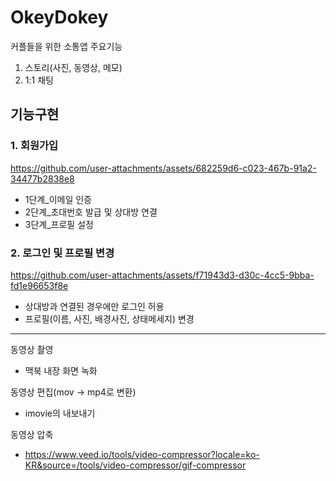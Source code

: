 # OkeyDokey
커플들을 위한 소통앱
주요기능
1. 스토리(사진, 동영상, 메모)
2. 1:1 채팅
  

## 기능구현

### 1. 회원가입
https://github.com/user-attachments/assets/682259d6-c023-467b-91a2-34477b2838e8

- 1단계_이메일 인증
- 2단계_초대번호 발급 및 상대방 연결
- 3단계_프로필 설정



### 2. 로그인 및 프로필 변경
https://github.com/user-attachments/assets/f71943d3-d30c-4cc5-9bba-fd1e96653f8e

- 상대방과 연결된 경우에만 로그인 허용
- 프로필(이름, 사진, 배경사진, 상태메세지) 변경
  





---
동영상 촬영
- 맥북 내장 화면 녹화

동영상 편집(mov -> mp4로 변환)
- imovie의 내보내기 

동영상 압축
- https://www.veed.io/tools/video-compressor?locale=ko-KR&source=/tools/video-compressor/gif-compressor
